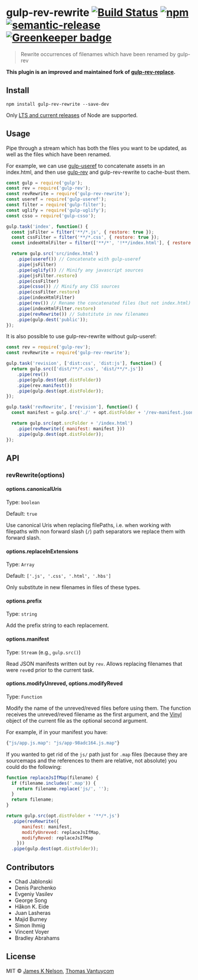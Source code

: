 # gulp-rev-rewrite [![Build Status](https://travis-ci.org/TheDancingCode/gulp-rev-rewrite.svg?branch=master)](https://travis-ci.org/TheDancingCode/gulp-rev-rewrite) [![npm](https://img.shields.io/npm/v/gulp-rev-rewrite.svg)](https://www.npmjs.com/package/gulp-rev-rewrite) [![semantic-release](https://img.shields.io/badge/%20%20%F0%9F%93%A6%F0%9F%9A%80-semantic--release-e10079.svg)](https://github.com/semantic-release/semantic-release) [![Greenkeeper badge](https://badges.greenkeeper.io/TheDancingCode/gulp-rev-rewrite.svg)](https://greenkeeper.io/)

> Rewrite occurrences of filenames which have been renamed by gulp-rev

**This plugin is an improved and maintained fork of [gulp-rev-replace](https://github.com/jamesknelson/gulp-rev-replace).**

## Install

```
npm install gulp-rev-rewrite --save-dev
```

Only [LTS and current releases](https://github.com/nodejs/Release#release-schedule) of Node are supported.

## Usage

Pipe through a stream which has both the files you want to be updated, as well as the files which have been renamed.

For example, we can use [gulp-useref](https://github.com/jonkemp/gulp-useref) to concatenate assets in an index.html,
and then use [gulp-rev](https://github.com/sindresorhus/gulp-rev) and gulp-rev-rewrite to cache-bust them.

```js
const gulp = require('gulp');
const rev = require('gulp-rev');
const revRewrite = require('gulp-rev-rewrite');
const useref = require('gulp-useref');
const filter = require('gulp-filter');
const uglify = require('gulp-uglify');
const csso = require('gulp-csso');

gulp.task('index', function() {
  const jsFilter = filter('**/*.js', { restore: true });
  const cssFilter = filter('**/*.css', { restore: true });
  const indexHtmlFilter = filter(['**/*', '!**/index.html'], { restore: true });

  return gulp.src('src/index.html')
    .pipe(useref()) // Concatenate with gulp-useref
    .pipe(jsFilter)
    .pipe(uglify()) // Minify any javascript sources
    .pipe(jsFilter.restore)
    .pipe(cssFilter)
    .pipe(csso()) // Minify any CSS sources
    .pipe(cssFilter.restore)
    .pipe(indexHtmlFilter)
    .pipe(rev()) // Rename the concatenated files (but not index.html)
    .pipe(indexHtmlFilter.restore)
    .pipe(revRewrite()) // Substitute in new filenames
    .pipe(gulp.dest('public'));
});
```

It is also possible to use gulp-rev-rewrite without gulp-useref:

```js
const rev = require('gulp-rev');
const revRewrite = require('gulp-rev-rewrite');

gulp.task('revision', ['dist:css', 'dist:js'], function() {
  return gulp.src(['dist/**/*.css', 'dist/**/*.js'])
    .pipe(rev())
    .pipe(gulp.dest(opt.distFolder))
    .pipe(rev.manifest())
    .pipe(gulp.dest(opt.distFolder));
});

gulp.task('revRewrite', ['revision'], function() {
  const manifest = gulp.src('./' + opt.distFolder + '/rev-manifest.json');

  return gulp.src(opt.srcFolder + '/index.html')
    .pipe(revRewrite({ manifest: manifest }))
    .pipe(gulp.dest(opt.distFolder));
});
```

## API

### revRewrite(options)

#### options.canonicalUris

Type: `boolean`

Default: `true`

Use canonical Uris when replacing filePaths, i.e. when working with filepaths
with non forward slash (`/`) path separators we replace them with forward slash.

#### options.replaceInExtensions

Type: `Array`

Default: `['.js', '.css', '.html', '.hbs']`

Only substitute in new filenames in files of these types.

#### options.prefix

Type: `string`

Add the prefix string to each replacement.

#### options.manifest

Type: `Stream` (e.g., `gulp.src()`)

Read JSON manifests written out by `rev`. Allows replacing filenames that were
`rev`ed prior to the current task.

#### options.modifyUnreved, options.modifyReved

Type: `Function`

Modify the name of the unreved/reved files before using them. The function receives the unreved/reved filename as the first argument, and the [Vinyl](https://github.com/gulpjs/vinyl#instance-properties) object of the current file as the optional second argument.

For example, if in your manifest you have:

```js
{"js/app.js.map": "js/app-98adc164.js.map"}
```

If you wanted to get rid of the `js/` path just for `.map` files (because they
are sourcemaps and the references to them are relative, not absolute) you could
do the following:

```js
function replaceJsIfMap(filename) {
  if (filename.includes('.map')) {
    return filename.replace('js/', '');
  }
  return filename;
}

return gulp.src(opt.distFolder + '**/*.js')
  .pipe(revRewrite({
      manifest: manifest,
      modifyUnreved: replaceJsIfMap,
      modifyReved: replaceJsIfMap
    }))
  .pipe(gulp.dest(opt.distFolder));
```

## Contributors

* Chad Jablonski
* Denis Parchenko
* Evgeniy Vasilev
* George Song
* Håkon K. Eide
* Juan Lasheras
* Majid Burney
* Simon Ihmig
* Vincent Voyer
* Bradley Abrahams

## License

MIT © [James K Nelson](http://jamesknelson.com), [Thomas Vantuycom](https://github.com/TheDancingCode)
